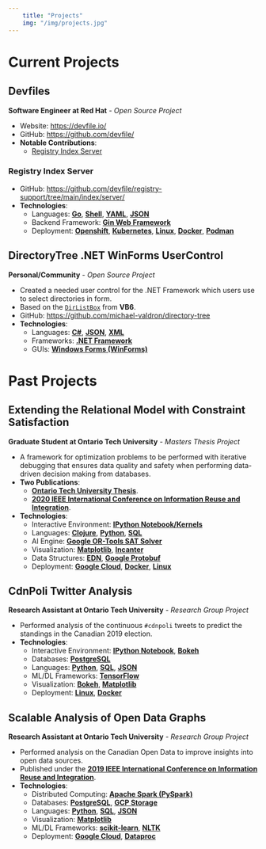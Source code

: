 ```yaml
---
    title: "Projects"
    img: "/img/projects.jpg"
---
```


# Current Projects

## Devfiles
**Software Engineer at Red Hat** - *Open Source Project*
- Website: <a href="https://devfile.io" target="_blank">https://devfile.io/</a>
- GitHub: <a href="https://github.com/devfile/" target="_blank">https://github.com/devfile/</a>
- **Notable Contributions**:
    - [Registry Index Server](#registry-index-server)

### Registry Index Server
- GitHub: <a href="https://github.com/devfile/registry-support/tree/main/index/server/" target="_blank">https://github.com/devfile/registry-support/tree/main/index/server/</a>
- **Technologies**:
    - Languages: <a href="https://go.dev/" target="_blank">**Go**</a>, <a href="https://en.wikipedia.org/wiki/Shell_script" target="_blank">**Shell**</a>, <a href="https://www.redhat.com/en/topics/automation/what-is-yaml" target="_blank">**YAML**</a>, <a href="https://www.json.org/json-en.html" target="_blank">**JSON**</a>
    - Backend Framework: <a href="https://github.com/gin-gonic/gin" target="_blank">**Gin Web Framework**</a>
    - Deployment: <a href="https://cloud.redhat.com/learn/what-is-openshift" target="_blank">**Openshift**</a>, <a href="https://kubernetes.io/" target="_blank">**Kubernetes**</a>, <a href="https://en.wikipedia.org/wiki/Linux" target="_blank">**Linux**</a>, <a href="https://www.docker.com/" target="_target">**Docker**</a>, <a href="https://podman.io/" target="_target">**Podman**</a>

## DirectoryTree .NET WinForms UserControl
**Personal/Community** - *Open Source Project*
- Created a needed user control for the .NET Framework which users use to select directories in form.
- Based on the <a href="https://docs.microsoft.com/en-us/dotnet/api/microsoft.visualbasic.compatibility.vb6.dirlistbox?view=netframework-4.8" target="_blank">`DirListBox`</a> from **VB6**.
- GitHub: <a href="https://github.com/michael-valdron/directory-tree" target="_blank">https://github.com/michael-valdron/directory-tree</a>
- **Technologies**:
    - Languages: <a href="https://docs.microsoft.com/en-us/dotnet/csharp/" target="_blank">**C#**</a>, <a href="https://www.json.org/json-en.html" target="_blank">**JSON**</a>, <a href="https://www.w3.org/XML/" target="_blank">**XML**</a>
    - Frameworks: <a href="https://dotnet.microsoft.com/learn/dotnet/what-is-dotnet-framework" target="_blank">**.NET Framework**</a>
    - GUIs: <a href="https://docs.microsoft.com/en-us/dotnet/desktop/winforms/?view=netdesktop-5.0" target="_blank">**Windows Forms (WinForms)**</a>
<!-- , <a href="https://en.wikipedia.org/wiki/Extensible_Application_Markup_Language" target="_blank">**XAML**</a> -->
<!-- , <a href="https://docs.microsoft.com/en-us/dotnet/desktop/wpf/?view=netdesktop-5.0" target="_blank">**Windows Presentation Foundation (WPF)**</a> -->

# Past Projects

## Extending the Relational Model with Constraint Satisfaction 
**Graduate Student at Ontario Tech University** - *Masters Thesis Project*
- A framework for optimization problems to be performed with iterative debugging that ensures data quality and safety when performing data-driven decision making from databases.
- **Two Publications**: 
    - <a href="http://ir.library.dc-uoit.ca/handle/10155/1282" target="__blank">**Ontario Tech University Thesis**</a>.
    - <a href="https://homepages.uc.edu/~niunn/IRI20/" target="_blank">**2020 IEEE International Conference on Information Reuse and Integration**</a>.
- **Technologies**:
    - Interactive Environment: <a href="https://jupyter.org/" target="_blank">**IPython Notebook/Kernels**</a>
    - Languages: <a href="https://clojure.org/" target="_blank">**Clojure**</a>, <a href="https://python.org/" target="_blank">**Python**</a>, <a href="https://en.wikipedia.org/wiki/SQL" target="_blank">**SQL**</a>
    - AI Engine: <a href="https://developers.google.com/optimization/cp/cp_solver" target="_blank">**Google OR-Tools SAT Solver**</a>
    - Visualization: <a href="https://matplotlib.org/" target="_blank">**Matplotlib**</a>, <a href="http://incanter.org/" target="_blank">**Incanter**</a>
    - Data Structures: <a href="https://github.com/edn-format/edn" target="_blank">**EDN**</a>, <a href="https://developers.google.com/protocol-buffers" target="_blank">**Google Protobuf**</a>
    - Deployment: <a href="https://cloud.google.com/" target="_blank">**Google Cloud**</a>, <a href="https://www.docker.com/" target="_target">**Docker**</a>, <a href="https://en.wikipedia.org/wiki/Linux" target="_blank">**Linux**</a>

## CdnPoli Twitter Analysis
**Research Assistant at Ontario Tech University** - *Research Group Project*
- Performed analysis of the continuous `#cdnpoli` tweets to predict the standings in the Canadian 2019 election.
- **Technologies**:
    - Interactive Environment: <a href="https://jupyter.org/" target="_blank">**IPython Notebook**</a>, <a href="https://bokeh.org/" target="_blank">**Bokeh**</a>
    - Databases: <a href="https://www.postgresql.org/" target="_blank">**PostgreSQL**</a>
    - Languages: <a href="https://python.org/" target="_blank">**Python**</a>, <a href="https://en.wikipedia.org/wiki/SQL" target="_blank">**SQL**</a>, <a href="https://www.json.org/json-en.html" target="_blank">**JSON**</a>
    - ML/DL Frameworks: <a href="https://www.tensorflow.org/" target="_blank">**TensorFlow**</a>
    - Visualization: <a href="https://bokeh.org/" target="_blank">**Bokeh**</a>, <a href="https://matplotlib.org/" target="_blank">**Matplotlib**</a>
    - Deployment: <a href="https://en.wikipedia.org/wiki/Linux" target="_blank">**Linux**</a>, <a href="https://www.docker.com/" target="_target">**Docker**</a>

## Scalable Analysis of Open Data Graphs
**Research Assistant at Ontario Tech University** -
*Research Group Project*
- Performed analysis on the Canadian Open Data to improve insights into open data sources.
- Published under the **<a href="http://www.sis.pitt.edu/lersais/iri/2019/" target="_blank">2019 IEEE International Conference on Information Reuse and Integration</a>**.
- **Technologies**:
    - Distributed Computing: <a href="https://spark.apache.org/" target="_blank">**Apache Spark (PySpark)**</a>
    - Databases: <a href="https://www.postgresql.org/" target="_blank">**PostgreSQL**</a>, <a href="https://cloud.google.com/storage" target="_blank">**GCP Storage**</a>
    - Languages: <a href="https://python.org/" target="_blank">**Python**</a>, <a href="https://en.wikipedia.org/wiki/SQL" target="_blank">**SQL**</a>, <a href="https://www.json.org/json-en.html" target="_blank">**JSON**</a>
    - Visualization: <a href="https://matplotlib.org/" target="_blank">**Matplotlib**</a>
    - ML/DL Frameworks: <a href="https://scikit-learn.org/stable/" target="_blank">**scikit-learn**</a>, <a href="https://www.nltk.org/" target="_blank">**NLTK**</a>
    - Deployment: <a href="https://cloud.google.com/" target="_blank">**Google Cloud**</a>, <a href="https://cloud.google.com/dataproc" target="_blank">**Dataproc**</a>
